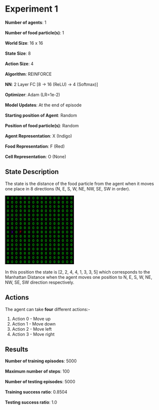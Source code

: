 # Experiment 1

**Number of agents**: 1
<br><br>
**Number of food particle(s)**: 1
<br><br>
**World Size**: 16 x 16
<br><br>
**State Size**: 8
<br><br>
**Action Size**: 4
<br><br>
**Algorithm**: REINFORCE
<br><br>
**NN**: 2 Layer FC [8 -> 16 (ReLU) -> 4 (Softmax)]
<br><br>
**Optimizer**: Adam (LR=1e-2)
<br><br>
**Model Updates**: At the end of episode
<br><br>
**Starting position of Agent**: Random 
<br><br>
**Position of food particle(s)**: Random
<br><br>
**Agent Representation**: X (Indigo)
<br><br>
**Food Representation**: F (Red)
<br><br>
**Cell Representation**: O (None)

## State Description

The state is the distance of the food particle from the agent when it moves one place in 8 directions (N, E, S, W, NE, NW, SE, SW in order).

![State](images/state.png)

In this position the state is [2, 2, 4, 4, 1, 3, 3, 5] which corresponds to the Manhattan Distance when the agent moves one position to N, E, S, W, NE, NW, SE, SW direction respectively.

## Actions

The agent can take **four** different actions:-

1) Action 0 - Move up
2) Action 1 - Move down
3) Action 2 - Move left
4) Action 3 - Move right

## Results

**Number of training episodes**: 5000
<br><br>
**Maximum number of steps**: 100
<br><br>
**Number of testing episodes**: 5000
<br><br>
**Training success ratio**: 0.8504
<br><br>
**Testing success ratio**: 1.0

